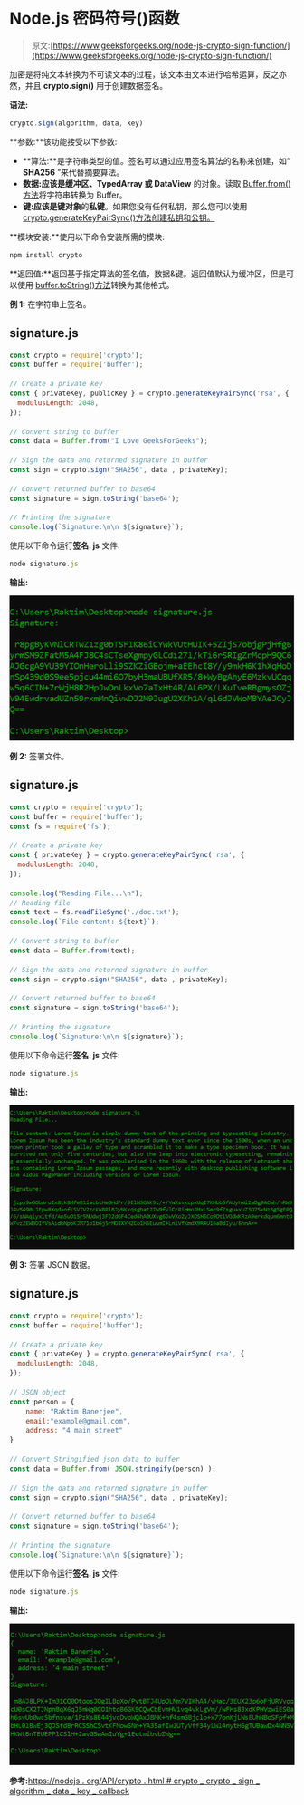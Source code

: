 # Node.js 密码符号()函数

> 原文:[https://www.geeksforgeeks.org/node-js-crypto-sign-function/](https://www.geeksforgeeks.org/node-js-crypto-sign-function/)

加密是将纯文本转换为不可读文本的过程，该文本由文本进行哈希运算，反之亦然，并且 **crypto.sign()** 用于创建数据签名。

**语法:**

```js
crypto.sign(algorithm, data, key)
```

**参数:**该功能接受以下参数:

*   **算法:**是字符串类型的值。签名可以通过应用签名算法的名称来创建，如“ **SHA256** ”来代替摘要算法。
*   **数据:**应该是**缓冲区、TypedArray 或 DataView** 的对象。读取 [Buffer.from()方法](https://www.geeksforgeeks.org/node-js-buffer-from-method/)将字符串转换为 Buffer。
*   **键:**应该是**键对象**的**私键**。如果您没有任何私钥，那么您可以使用 [crypto.generateKeyPairSync()方法创建私钥和公钥。](https://www.geeksforgeeks.org/node-js-crypto-generatekeypairsync-method/)

**模块安装:**使用以下命令安装所需的模块:

```js
npm install crypto
```

**返回值:**返回基于指定算法的签名值，数据&键。返回值默认为缓冲区，但是可以使用 [buffer.toString()方法](https://www.geeksforgeeks.org/node-js-buffer-tostring-method/)转换为其他格式。

**例 1:** 在字符串上签名。

## signature.js

```js
const crypto = require('crypto');
const buffer = require('buffer');

// Create a private key
const { privateKey, publicKey } = crypto.generateKeyPairSync('rsa', {
  modulusLength: 2048,
});

// Convert string to buffer 
const data = Buffer.from("I Love GeeksForGeeks");

// Sign the data and returned signature in buffer 
const sign = crypto.sign("SHA256", data , privateKey);

// Convert returned buffer to base64
const signature = sign.toString('base64');

// Printing the signature 
console.log(`Signature:\n\n ${signature}`);
```

使用以下命令运行**签名. js** 文件:

```js
node signature.js
```

**输出:**

![](img/cdada79962e9ce32827b4d4faaa83d6d.png)

**例 2:** 签署文件。

## signature.js

```js
const crypto = require('crypto');
const buffer = require('buffer');
const fs = require('fs');

// Create a private key
const { privateKey } = crypto.generateKeyPairSync('rsa', {
  modulusLength: 2048,
});

console.log("Reading File...\n");
// Reading file
const text = fs.readFileSync('./doc.txt');
console.log(`File content: ${text}`);

// Convert string to buffer 
const data = Buffer.from(text);

// Sign the data and returned signature in buffer 
const sign = crypto.sign("SHA256", data , privateKey);

// Convert returned buffer to base64
const signature = sign.toString('base64');

// Printing the signature 
console.log(`Signature:\n\n ${signature}`);
```

使用以下命令运行**签名. js** 文件:

```js
node signature.js
```

**输出:**

![](img/24e51ab4ef166c71e2fd8f2d77f7adfe.png)

**例 3:** 签署 JSON 数据。

## signature.js

```js
const crypto = require('crypto');
const buffer = require('buffer');

// Create a private key
const { privateKey } = crypto.generateKeyPairSync('rsa', {
  modulusLength: 2048,
});

// JSON object
const person = {
    name: "Raktim Banerjee",
    email:"example@gmail.com",
    address: "4 main street"
}

// Convert Stringified json data to buffer  
const data = Buffer.from( JSON.stringify(person) );

// Sign the data and returned signature in buffer 
const sign = crypto.sign("SHA256", data , privateKey);

// Convert returned buffer to base64
const signature = sign.toString('base64');

// Printing the signature 
console.log(`Signature:\n\n ${signature}`);
```

使用以下命令运行**签名. js** 文件:

```js
node signature.js
```

**输出:**

![](img/8de93ad92c05305207aa9a03bbd4eba9.png)

**参考:**[https://nodejs . org/API/crypto . html # crypto _ crypto _ sign _ algorithm _ data _ key _ callback](https://nodejs.org/api/crypto.html#crypto_crypto_sign_algorithm_data_key_callback)